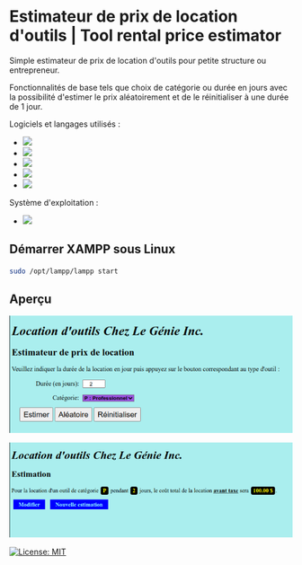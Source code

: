 

# Estimateur de prix de location d'outils | Tool rental price estimator
 
Simple estimateur de prix de location d'outils pour petite structure ou entrepreneur.

Fonctionnalités de base tels que choix de catégorie ou durée en jours avec la possibilité d'estimer le prix aléatoirement et de le réinitialiser à une durée de 1 jour.

Logiciels et langages utilisés :
* <img src="https://img.shields.io/badge/php-%23777BB4.svg?&style=for-the-badge&logo=php&logoColor=white"/>
* <img src="https://img.shields.io/badge/apache%20-%23D42029.svg?&style=for-the-badge&logo=apache&logoColor=white"/>

* <img src="https://img.shields.io/badge/javascript%20-%23323330.svg?&style=for-the-badge&logo=javascript&logoColor=%23F7DF1E"/>

* <img src="https://img.shields.io/badge/html5%20-%23E34F26.svg?&style=for-the-badge&logo=html5&logoColor=white"/>
* <img src="https://img.shields.io/badge/css3%20-%231572B6.svg?&style=for-the-badge&logo=css3&logoColor=white"/>

Système d'exploitation :
* <img src="https://img.shields.io/badge/MX--Linux-19.3-lightgrey"/>

## Démarrer XAMPP sous Linux
```bash
sudo /opt/lampp/lampp start
```
## Aperçu
![Estimateur prix](img/print-1.png)

![Estimateur prix 2](img/print-2.png)

[![License: MIT](https://img.shields.io/badge/License-MIT-blue.svg)](https://opensource.org/licenses/MIT)
